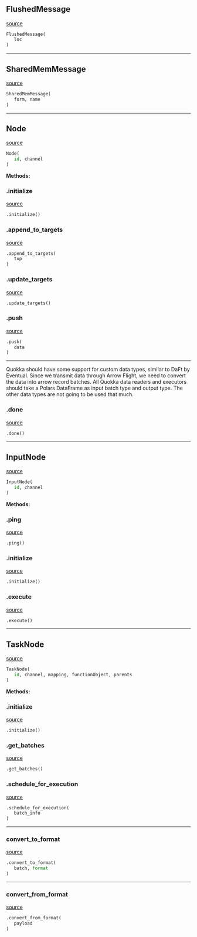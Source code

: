 #


## FlushedMessage
[source](https://github.com/blob/master/nodes.py/#L61)
```python 
FlushedMessage(
   loc
)
```



----


## SharedMemMessage
[source](https://github.com/blob/master/nodes.py/#L65)
```python 
SharedMemMessage(
   form, name
)
```



----


## Node
[source](https://github.com/blob/master/nodes.py/#L70)
```python 
Node(
   id, channel
)
```




**Methods:**


### .initialize
[source](https://github.com/blob/master/nodes.py/#L96)
```python
.initialize()
```


### .append_to_targets
[source](https://github.com/blob/master/nodes.py/#L99)
```python
.append_to_targets(
   tup
)
```


### .update_targets
[source](https://github.com/blob/master/nodes.py/#L128)
```python
.update_targets()
```


### .push
[source](https://github.com/blob/master/nodes.py/#L150)
```python
.push(
   data
)
```

---
Quokka should have some support for custom data types, similar to DaFt by Eventual.
Since we transmit data through Arrow Flight, we need to convert the data into arrow record batches.
All Quokka data readers and executors should take a Polars DataFrame as input batch type and output type.
The other data types are not going to be used that much.

### .done
[source](https://github.com/blob/master/nodes.py/#L254)
```python
.done()
```


----


## InputNode
[source](https://github.com/blob/master/nodes.py/#L282)
```python 
InputNode(
   id, channel
)
```




**Methods:**


### .ping
[source](https://github.com/blob/master/nodes.py/#L292)
```python
.ping()
```


### .initialize
[source](https://github.com/blob/master/nodes.py/#L295)
```python
.initialize()
```


### .execute
[source](https://github.com/blob/master/nodes.py/#L298)
```python
.execute()
```


----


## TaskNode
[source](https://github.com/blob/master/nodes.py/#L336)
```python 
TaskNode(
   id, channel, mapping, functionObject, parents
)
```




**Methods:**


### .initialize
[source](https://github.com/blob/master/nodes.py/#L352)
```python
.initialize()
```


### .get_batches
[source](https://github.com/blob/master/nodes.py/#L358)
```python
.get_batches()
```


### .schedule_for_execution
[source](https://github.com/blob/master/nodes.py/#L368)
```python
.schedule_for_execution(
   batch_info
)
```


----


### convert_to_format
[source](https://github.com/blob/master/nodes.py/#L23)
```python
.convert_to_format(
   batch, format
)
```


----


### convert_from_format
[source](https://github.com/blob/master/nodes.py/#L39)
```python
.convert_from_format(
   payload
)
```

